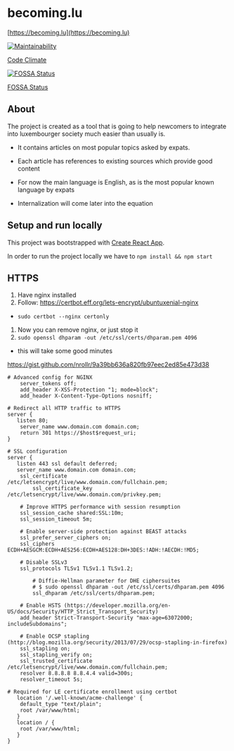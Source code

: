 # becoming.lu

[https://becoming.lu](https://becoming.lu)

[![Maintainability](https://api.codeclimate.com/v1/badges/268091279ecef6920f33/maintainability)](https://codeclimate.com/github/becoming/frontend/maintainability)

[Code Climate](https://codeclimate.com/github/becoming/frontend)

[![FOSSA Status](https://app.fossa.io/api/projects/git%2Bbitbucket.org%2Frodislav%2Fbecoming.svg?type=large)](https://app.fossa.io/projects/git%2Bbitbucket.org%2Frodislav%2Fbecoming?ref=badge_large)

[FOSSA Status](https://app.fossa.io/reports/a8b6858f-3304-4b23-9584-358e76c67a56)

## About

The project is created as a tool that is going to help newcomers to integrate
into luxembourger society much easier than usually is.

+ It contains articles on most popular topics asked by expats.

+ Each article has references to existing sources which provide good content

+ For now the main language is English, as is the most popular known language by expats

+ Internalization will come later into the equation

## Setup and run locally

This project was bootstrapped with [Create React App](https://github.com/facebookincubator/create-react-app).

In order to run the project locally we have to `npm install && npm start`

## HTTPS

1. Have nginx installed
1. Follow: https://certbot.eff.org/lets-encrypt/ubuntuxenial-nginx
  - `sudo certbot --nginx certonly`
1. Now you can remove nginx, or just stop it
1. `sudo openssl dhparam -out /etc/ssl/certs/dhparam.pem 4096`
  - this will take some good minutes


https://gist.github.com/nrollr/9a39bb636a820fb97eec2ed85e473d38

```text
# Advanced config for NGINX
	server_tokens off;
	add_header X-XSS-Protection "1; mode=block";
	add_header X-Content-Type-Options nosniff;

# Redirect all HTTP traffic to HTTPS
server {
   listen 80;
   	server_name www.domain.com domain.com;
   	return 301 https://$host$request_uri;
}

# SSL configuration
server {
   listen 443 ssl default deferred;
   server_name www.domain.com domain.com;
	ssl_certificate      /etc/letsencrypt/live/www.domain.com/fullchain.pem;
    	ssl_certificate_key  /etc/letsencrypt/live/www.domain.com/privkey.pem;
  
  	# Improve HTTPS performance with session resumption
  	ssl_session_cache shared:SSL:10m;
  	ssl_session_timeout 5m;

	# Enable server-side protection against BEAST attacks
  	ssl_prefer_server_ciphers on;
	ssl_ciphers ECDH+AESGCM:ECDH+AES256:ECDH+AES128:DH+3DES:!ADH:!AECDH:!MD5;
  		
  	# Disable SSLv3
  	ssl_protocols TLSv1 TLSv1.1 TLSv1.2;

    	# Diffie-Hellman parameter for DHE ciphersuites
        # $ sudo openssl dhparam -out /etc/ssl/certs/dhparam.pem 4096
    	ssl_dhparam /etc/ssl/certs/dhparam.pem;

	# Enable HSTS (https://developer.mozilla.org/en-US/docs/Security/HTTP_Strict_Transport_Security)
	add_header Strict-Transport-Security "max-age=63072000; includeSubdomains";  

  	# Enable OCSP stapling (http://blog.mozilla.org/security/2013/07/29/ocsp-stapling-in-firefox)
  	ssl_stapling on;
  	ssl_stapling_verify on;
  	ssl_trusted_certificate /etc/letsencrypt/live/www.domain.com/fullchain.pem;
  	resolver 8.8.8.8 8.8.4.4 valid=300s;
  	resolver_timeout 5s;

# Required for LE certificate enrollment using certbot
   location '/.well-known/acme-challenge' {
	default_type "text/plain";
	root /var/www/html;
   }
   location / {
	root /var/www/html;
   }
}
```

